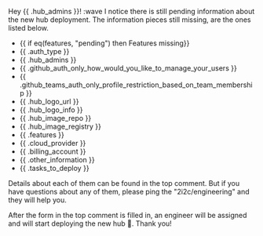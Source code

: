 Hey {{ .hub_admins }}! :wave
I notice there is still pending information about the new hub deployment.
The information pieces still missing, are the ones listed below.
- {{ if eq(features, "pending") then Features missing}} 
- {{ .auth_type }}
- {{ .hub_admins }}
- {{ .github_auth_only_how_would_you_like_to_manage_your_users }}
- {{ .github_teams_auth_only_profile_restriction_based_on_team_membership }}
- {{ .hub_logo_url }}
- {{ .hub_logo_info }}
- {{ .hub_image_repo }}
- {{ .hub_image_registry }}
- {{ .features }}
- {{ .cloud_provider }}
- {{ .billing_account }}
- {{ .other_information }}
- {{ .tasks_to_deploy }}

Details about each of them can be found in the top comment. But if you have questions about any of them, please ping the "2i2c/engineering" and they will help you.

After the form in the top comment is filled in, an engineer will be assigned and will start deploying the new hub 🚀.
Thank you!
